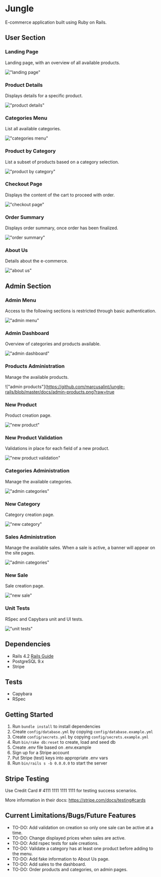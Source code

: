 # Jungle

E-commerce application built using Ruby on Rails.

## User Section

### Landing Page

Landing page, with an overview of all available products.

!["landing page"](https://github.com/marcusalint/jungle-rails/blob/master/docs/front-page.png?raw=true)

### Product Details

Displays details for a specific product.

!["product details"](https://github.com/marcusalint/jungle-rails/blob/master/docs/product-details.png?raw=true)

### Categories Menu

List all available categories.

!["categories menu"](https://github.com/marcusalint/jungle-rails/blob/master/docs/categories-menu.png?raw=true)

### Product by Category

List a subset of products based on a category selection.

!["product by category"](https://github.com/marcusalint/jungle-rails/blob/master/docs/product-by-category.png?raw=true)

### Checkout Page

Displays the content of the cart to proceed with order.

!["checkout page"](https://github.com/marcusalint/jungle-rails/blob/master/docs/cart-page.png?raw=true)

### Order Summary

Displays order summary, once order has been finalized.

!["order summary"](https://github.com/marcusalint/jungle-rails/blob/master/docs/order-summary.png?raw=true)

### About Us

Details about the e-commerce.

!["about us"](https://github.com/marcusalint/jungle-rails/blob/master/docs/about-us.png?raw=true)

## Admin Section

### Admin Menu

Access to the following sections is restricted through basic authentication.

!["admin menu"](https://github.com/marcusalint/jungle-rails/blob/master/docs/admin-menu.png)

### Admin Dashboard

Overview of categories and products available.

!["admin dashboard"](https://github.com/marcusalint/jungle-rails/blob/master/docs/admin-dashboard.png)

### Products Administration

Manage the available products.

!["admin products"](https://github.com/marcusalint/jungle-rails/blob/master/docs/admin-products.png?raw=true

### New Product

Product creation page.

!["new product"](https://github.com/marcusalint/jungle-rails/blob/master/docs/new-product.png?raw=true)

### New Product Validation

Validations in place for each field of a new product.

!["new product validation"](https://github.com/marcusalint/jungle-rails/blob/master/docs/new-product-validation.png)

### Categories Administration

Manage the available categories.

!["admin categories"](https://github.com/marcusalint/jungle-rails/blob/master/docs/admin-categories.png)

### New Category

Category creation page.

!["new category"](https://github.com/marcusalint/jungle-rails/blob/master/docs/new-category.png?raw=true)

### Sales Administration

Manage the available sales. When a sale is active, a banner will appear on the site pages.

!["admin categories"](https://github.com/SebDufresne/jungle-rails/blob/master/docs/admin-categories.png?raw=true)

### New Sale

Sale creation page.

!["new sale"](https://github.com/marcusalint/jungle-rails/blob/master/docs/new-sale.png)

### Unit Tests

RSpec and Capybara unit and UI tests.

!["unit tests"](https://github.com/marcusalint/jungle-rails/blob/master/docs/unit-tests.png)

## Dependencies

- Rails 4.2 [Rails Guide](http://guides.rubyonrails.org/v4.2/)
- PostgreSQL 9.x
- Stripe

## Tests
- Capybara
- RSpec

## Getting Started

1. Run `bundle install` to install dependencies
2. Create `config/database.yml` by copying `config/database.example.yml`
3. Create `config/secrets.yml` by copying `config/secrets.example.yml`
4. Run `bin/rake db:reset` to create, load and seed db
5. Create .env file based on .env.example
6. Sign up for a Stripe account
7. Put Stripe (test) keys into appropriate .env vars
8. Run `bin/rails s -b 0.0.0.0` to start the server

## Stripe Testing

Use Credit Card # 4111 1111 1111 1111 for testing success scenarios.

More information in their docs: <https://stripe.com/docs/testing#cards>

## Current Limitations/Bugs/Future Features

- TO-DO: Add validation on creation so only one sale can be active at a time.
- TO-DO: Change displayed prices when sales are active.
- TO-DO: Add rspec tests for sale creations.
- TO-DO: Validate a category has at least one product before adding to the menu.
- TO-DO: Add fake information to About Us page.
- TO-DO: Add sales to the dashboard.
- TO-DO: Order products and categories, on admin pages.

